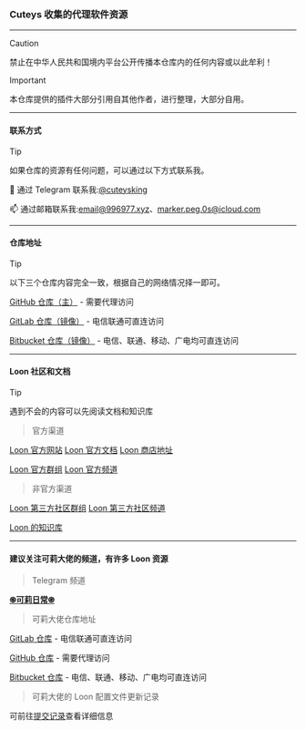 ### Cuteys 收集的代理软件资源

------

> [!CAUTION]
> 禁止在中华人民共和国境内平台公开传播本仓库内的任何内容或以此牟利！

> [!IMPORTANT]
> 本仓库提供的插件大部分引用自其他作者，进行整理，大部分自用。

------

#### 联系方式

> [!TIP]
> 如果仓库的资源有任何问题，可以通过以下方式联系我。

📲 通过 Telegram 联系我:[@cuteysking](https://t.me/cuteysking)

📫 通过邮箱联系我:[email@996977.xyz](mailto:email@996977.xyz)、[marker.peg.0s@icloud.com](mailto:marker.peg.0s@icloud.com)

------

#### 仓库地址

> [!TIP]
> 以下三个仓库内容完全一致，根据自己的网络情况择一即可。

[GitHub 仓库（主）](https://github.com/cuteys/ProxyResource) - 需要代理访问

[GitLab 仓库（镜像）](https://gitlab.com/cuteys/ProxyResource) - 电信联通可直连访问

[Bitbucket 仓库（镜像）](https://bitbucket.org/cuteys_king/proxyresource/) - 电信、联通、移动、广电均可直连访问

------

#### Loon 社区和文档

> [!TIP]
> 遇到不会的内容可以先阅读文档和知识库

> 官方渠道

[Loon 官方网站](https://nsloon.app/)          [Loon 官方文档](https://nsloon.app/docs/intro/)          [Loon 商店地址](https://apps.apple.com/app/loon/id1373567447)

[Loon 官方群组](https://t.me/Loon0x00)          [Loon 官方频道](https://t.me/LoonNews)



> 非官方渠道

[Loon 第三方社区群组](https://t.me/LoonCommunity)          [Loon 第三方社区频道](https://t.me/Loon_Community)

[Loon 的知识库](https://getupnote.com/share/notes/zSn1ShBmzNYISKcTgjXE5oHMrNf2/b6047d8b-621c-44af-bfa6-a28d35bcf928)

------

#### 建议关注可莉大佬的频道，有许多 Loon 资源

> Telegram 频道

[**֍可莉日常֎**](https://t.me/ibilibili)

> 可莉大佬仓库地址

[GitLab 仓库](https://gitlab.com/lodepuly/vpn_tool) - 电信联通可直连访问

[GitHub 仓库](https://github.com/luestr/ProxyResource) - 需要代理访问

[Bitbucket 仓库](https://bitbucket.org/luestr/proxyresource) - 电信、联通、移动、广电均可直连访问

> 可莉大佬的 Loon 配置文件更新记录

可前往[提交记录](https://github.com/cuteys/ProxyResource/commits/main/Loon/Config/zh-CN/Loon_Simple_Sample_Configuration_By_iKeLee.conf)查看详细信息
